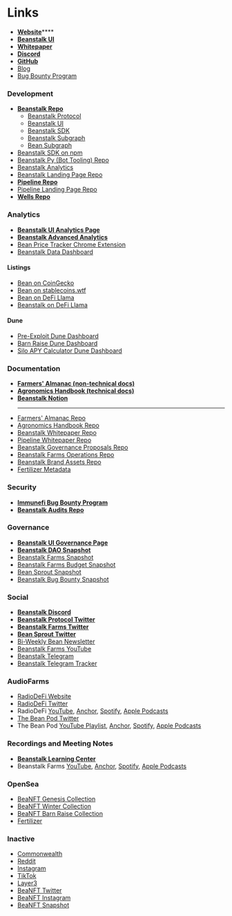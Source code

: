 # Links

* [**Website**](https://bean.money/)****
* ****[**Beanstalk UI**](https://app.bean.money/)****
* ****[**Whitepaper**](https://bean.money/beanstalk.pdf)****
* ****[**Discord**](https://discord.gg/beanstalk)****
* ****[**GitHub**](https://github.com/BeanstalkFarms)****
* [Blog](https://bean.money/blog)
* [Bug Bounty Program](https://immunefi.com/bounty/beanstalk/)

### Development

* ****[**Beanstalk Repo**](https://github.com/BeanstalkFarms/Beanstalk)****
  * [Beanstalk Protocol](https://github.com/BeanstalkFarms/Beanstalk/tree/master/protocol)
  * [Beanstalk UI](https://github.com/BeanstalkFarms/Beanstalk/tree/master/projects/ui)
  * [Beanstalk SDK](https://github.com/BeanstalkFarms/Beanstalk/tree/master/projects/sdk)
  * [Beanstalk Subgraph](https://github.com/BeanstalkFarms/Beanstalk/tree/master/projects/subgraph-beanstalk)
  * [Bean Subgraph](https://github.com/BeanstalkFarms/Beanstalk/tree/master/projects/subgraph-bean)
* [Beanstalk SDK on npm](https://www.npmjs.com/package/@beanstalk/sdk)
* [Beanstalk Py (Bot Tooling) Repo](https://github.com/BeanstalkFarms/beanstalk-py)
* [Beanstalk Analytics](https://github.com/BeanstalkFarms/Beanstalk-Analytics)
* [Beanstalk Landing Page Repo](https://github.com/BeanstalkFarms/Beanstalk-Landing)
* ****[**Pipeline Repo**](https://github.com/BeanstalkFarms/Pipeline)****
* [Pipeline Landing Page Repo](https://github.com/BeanstalkFarms/Pipeline-Landing)
* ****[**Wells Repo**](https://github.com/BeanstalkFarms/Wells)****

### Analytics

* ****[**Beanstalk UI Analytics Page**](https://app.bean.money/#/analytics)****
* ****[**Beanstalk Advanced Analytics**](https://analytics.bean.money/)****
* [Bean Price Tracker Chrome Extension](https://chrome.google.com/webstore/detail/bean-tracker/aodkdgdikbdeeaknenojacllnnjlhodj?hl=en\&authuser=0)
* [Beanstalk Data Dashboard](https://beanstalk-dashboard.netlify.app/)

#### Listings

* [Bean on CoinGecko](https://www.coingecko.com/en/coins/bean)
* [Bean on stablecoins.wtf](https://stablecoins.wtf/coins/bean)
* [Bean on DeFi Llama](https://defillama.com/stablecoin/bean)
* [Beanstalk on DeFi Llama](https://defillama.com/protocol/beanstalk)

#### Dune

* [Pre-Exploit Dune Dashboard](https://dune.com/tbiq/Beanstalk)
* [Barn Raise Dune Dashboard](https://dune.com/tbiq/beanstalk-barn-raise)
* [Silo APY Calculator Dune Dashboard](https://dune.xyz/tbiq/Beanstalk-Silo-APY-Calculator)

### Documentation

* ****[**Farmers' Almanac (non-technical docs)**](https://docs.bean.money/almanac)****
* ****[**Agronomics Handbook (technical docs)**](https://docs.bean.money/developers)****
* ****[**Beanstalk Notion**](https://bean.money/notion)****
  * ****
* [Farmers' Almanac Repo](https://github.com/BeanstalkFarms/Farmers-Almanac)
* [Agronomics Handbook Repo](https://github.com/BeanstalkFarms/Agronomics-Handbook)
* [Beanstalk Whitepaper Repo](https://github.com/BeanstalkFarms/Beanstalk-Whitepaper)
* [Pipeline Whitepaper Repo](https://github.com/BeanstalkFarms/Pipeline-Whitepaper)
* [Beanstalk Governance Proposals Repo](https://github.com/BeanstalkFarms/Beanstalk-Governance-Proposals/)
* [Beanstalk Farms Operations Repo](https://github.com/BeanstalkFarms/Beanstalk-Farms-Operations)
* [Beanstalk Brand Assets Repo](https://github.com/BeanstalkFarms/Beanstalk-Brand-Assets)
* [Fertilizer Metadata](https://fert.bean.money/)

### Security

* ****[**Immunefi Bug Bounty Program**](https://immunefi.com/bounty/beanstalk)****
* ****[**Beanstalk Audits Repo**](https://github.com/BeanstalkFarms/Beanstalk-Audits)****

### Governance

* ****[**Beanstalk UI Governance Page**](https://app.bean.money/#/governance)****
* ****[**Beanstalk DAO Snapshot**](https://snapshot.org/#/beanstalkdao.eth)****
* [Beanstalk Farms Snapshot](https://snapshot.org/#/beanstalkfarms.eth)
* [Beanstalk Farms Budget Snapshot](https://snapshot.org/#/beanstalkfarmsbudget.eth)
* [Bean Sprout Snapshot](https://snapshot.org/#/wearebeansprout.eth)
* [Beanstalk Bug Bounty Snapshot](https://snapshot.org/#/beanstalkbugbounty.eth)

### Social

* ****[**Beanstalk Discord**](https://discord.gg/beanstalk)****
* ****[**Beanstalk Protocol Twitter**](https://twitter.com/beanstalkmoney)****
* ****[**Beanstalk Farms Twitter**](https://twitter.com/BeanstalkFarms)****
* ****[**Bean Sprout Twitter**](https://twitter.com/WeAreBeanSprout)****
* [Bi-Weekly Bean Newsletter](https://beanstalkfarms.substack.com/)
* [Beanstalk Farms YouTube](https://www.youtube.com/@BeanstalkFarms)
* [Beanstalk Telegram](https://t.me/beanstalkusd)
* [Beanstalk Telegram Tracker](https://t.me/beanstalktracker)

### AudioFarms

* [RadioDeFi Website](https://www.radio-defi.com/)
* [RadioDeFi Twitter](https://twitter.com/RadioDefiPod)
* RadioDeFi [YouTube](https://www.youtube.com/channel/UC\_zZp7XgQ7ndgcXpTrFxGxw), [Anchor](https://anchor.fm/radiodefi), [Spotify](https://open.spotify.com/show/38EWMCQ8wipEGRFJjHhQfE), [Apple Podcasts](https://podcasts.apple.com/us/podcast/radiodefi/id1653827749)
* [The Bean Pod Twitter](https://twitter.com/The\_Bean\_Pod)
* The Bean Pod [YouTube Playlist](https://www.youtube.com/playlist?list=PLyqLJA5Mbo9a6kL3vhJGM0HtRjqALfoD\_), [Anchor](https://anchor.fm/thebeanpodpodcast), [Spotify](https://open.spotify.com/show/5VZRhgtCQqw9xGIXXHqi8m), [Apple Podcasts](https://podcasts.apple.com/us/podcast/the-bean-pod/id1615215031)

### Recordings and Meeting Notes

* ****[**Beanstalk Learning Center**](https://bean.money/learning-center)****
* Beanstalk Farms [YouTube](https://www.youtube.com/@BeanstalkFarms), [Anchor](https://anchor.fm/beanstalk-farms), [Spotify](https://open.spotify.com/show/70lfZOSaqWjhTFujgkhVOu), [Apple Podcasts](https://podcasts.apple.com/gb/podcast/beanstalk-farms/id1624827919)

### OpenSea

* [BeaNFT Genesis Collection](https://opensea.io/collection/beanft-genesis)
* [BeaNFT Winter Collection](https://opensea.io/collection/beanft-winter)
* [BeaNFT Barn Raise Collection](https://opensea.io/collection/beanft-barn-raise)
* [Fertilizer](https://opensea.io/collection/bean-fertilizer)

### Inactive

* [Commonwealth](https://commonwealth.im/beanstalk/)
* [Reddit](https://www.reddit.com/r/BeanstalkProtocol/)
* [Instagram](https://www.instagram.com/beanstalkprotocol/)
* [TikTok](https://www.tiktok.com/@beanstalkprotocol)
* [Layer3](https://beta.layer3.xyz/communities/beanstalk)
* [BeaNFT Twitter](https://twitter.com/beanstalknfts)
* [BeaNFT Instagram](https://www.instagram.com/beanstalknfts/)
* [BeaNFT Snapshot](https://snapshot.org/#/beanft.eth)

